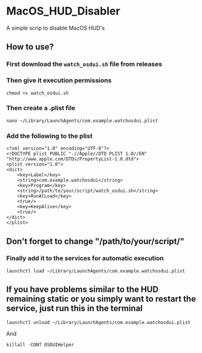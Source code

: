 # MacOS_HUD_Disabler
A simple scrip to disable MacOS HUD's

## How to use?

### First download the `watch_osdui.sh` file from releases

### Then give it execution permissions
```
chmod +x watch_osdui.sh
```

### Then create a .plist file
```
nano ~/Library/LaunchAgents/com.example.watchosdui.plist
```
### Add the following to the plist
```
<?xml version="1.0" encoding="UTF-8"?>
<!DOCTYPE plist PUBLIC "-//Apple//DTD PLIST 1.0//EN" "http://www.apple.com/DTDs/PropertyList-1.0.dtd">
<plist version="1.0">
<dict>
    <key>Label</key>
    <string>com.example.watchosdui</string>
    <key>Program</key>
    <string>/path/to/your/script/watch_osdui.sh</string>
    <key>RunAtLoad</key>
    <true/>
    <key>KeepAlive</key>
    <true/>
</dict>
</plist>
```
## Don't forget to change "/path/to/your/script/"

### Finally add it to the services for automatic execution
```
launchctl load ~/Library/LaunchAgents/com.example.watchosdui.plist
```
## If you have problems similar to the HUD remaining static or you simply want to restart the service, just run this in the terminal
```
launchctl unload ~/Library/LaunchAgents/com.example.watchosdui.plist
```
And
```
killall -CONT OSDUIHelper
```


